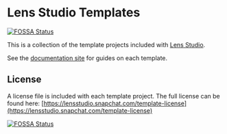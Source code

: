 # Lens Studio Templates
[![FOSSA Status](https://app.fossa.com/api/projects/git%2Bgithub.com%2Fapexotic%2Flens-studio-templates.svg?type=shield)](https://app.fossa.com/projects/git%2Bgithub.com%2Fapexotic%2Flens-studio-templates?ref=badge_shield)

This is a collection of the template projects included with [Lens Studio](https://lensstudio.snapchat.com).

See the [documentation site](https://lensstudio.snapchat.com/templates/) for guides on each template.

## License
A license file is included with each template project. The full license can be found here: [https://lensstudio.snapchat.com/template-license](https://lensstudio.snapchat.com/template-license)

[![FOSSA Status](https://app.fossa.com/api/projects/git%2Bgithub.com%2Fapexotic%2Flens-studio-templates.svg?type=large)](https://app.fossa.com/projects/git%2Bgithub.com%2Fapexotic%2Flens-studio-templates?ref=badge_large)